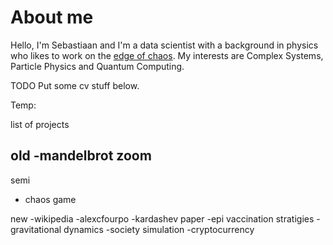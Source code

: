 # About me

Hello, I'm Sebastiaan and I'm a data scientist with a background in physics who likes to work on the [edge of chaos](https://en.wikipedia.org/wiki/Edge_of_chaos).
My interests are Complex Systems, Particle Physics and Quantum Computing.

TODO Put some cv stuff below.

Temp:

list of projects

old
-mandelbrot zoom
-


semi
- chaos game


new
-wikipedia
-alexcfourpo
-kardashev paper
-epi vaccination stratigies
-gravitational dynamics
-society simulation
-cryptocurrency

